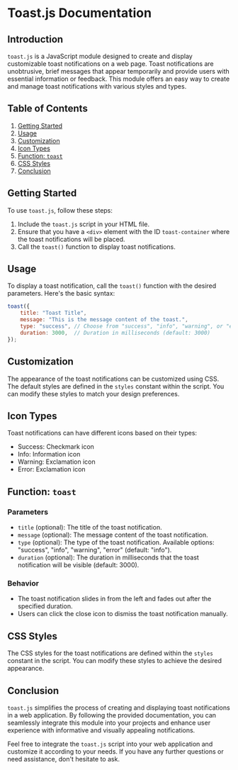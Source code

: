# Toast.js Documentation

## Introduction

`toast.js` is a JavaScript module designed to create and display customizable toast notifications on a web page. Toast notifications are unobtrusive, brief messages that appear temporarily and provide users with essential information or feedback. This module offers an easy way to create and manage toast notifications with various styles and types.

## Table of Contents

1. [Getting Started](#getting-started)
2. [Usage](#usage)
3. [Customization](#customization)
4. [Icon Types](#icon-types)
5. [Function: `toast`](#function-toast)
6. [CSS Styles](#css-styles)
7. [Conclusion](#conclusion)

## Getting Started

To use `toast.js`, follow these steps:

1. Include the `toast.js` script in your HTML file.
2. Ensure that you have a `<div>` element with the ID `toast-container` where the toast notifications will be placed.
3. Call the `toast()` function to display toast notifications.

## Usage

To display a toast notification, call the `toast()` function with the desired parameters. Here's the basic syntax:

```javascript
toast({
    title: "Toast Title",
    message: "This is the message content of the toast.",
    type: "success", // Choose from "success", "info", "warning", or "error"
    duration: 3000,  // Duration in milliseconds (default: 3000)
});
```

## Customization

The appearance of the toast notifications can be customized using CSS. The default styles are defined in the `styles` constant within the script. You can modify these styles to match your design preferences.

## Icon Types

Toast notifications can have different icons based on their types:

- Success: Checkmark icon
- Info: Information icon
- Warning: Exclamation icon
- Error: Exclamation icon

## Function: `toast`

### Parameters

- `title` (optional): The title of the toast notification.
- `message` (optional): The message content of the toast notification.
- `type` (optional): The type of the toast notification. Available options: "success", "info", "warning", "error" (default: "info").
- `duration` (optional): The duration in milliseconds that the toast notification will be visible (default: 3000).

### Behavior

- The toast notification slides in from the left and fades out after the specified duration.
- Users can click the close icon to dismiss the toast notification manually.

## CSS Styles

The CSS styles for the toast notifications are defined within the `styles` constant in the script. You can modify these styles to achieve the desired appearance.

## Conclusion

`toast.js` simplifies the process of creating and displaying toast notifications in a web application. By following the provided documentation, you can seamlessly integrate this module into your projects and enhance user experience with informative and visually appealing notifications.

Feel free to integrate the `toast.js` script into your web application and customize it according to your needs. If you have any further questions or need assistance, don't hesitate to ask.
